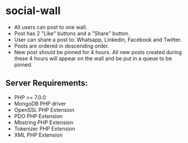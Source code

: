# social-wall
- All users can post to one wall.
- Post has 2 "Like" buttons and a "Share" button.
- User can share a post to: Whatsapp, Linkedin, Facebook and Twitter.
- Posts are ordered in descending order.
- New post should be pinned for 4 hours. All new posts created during these 4 hours will appear on the wall and be put in a queue to be pinned.

## Server Requirements:
- PHP >= 7.0.0
- MongoDB PHP driver
- OpenSSL PHP Extension
- PDO PHP Extension
- Mbstring PHP Extension
- Tokenizer PHP Extension
- XML PHP Extension
